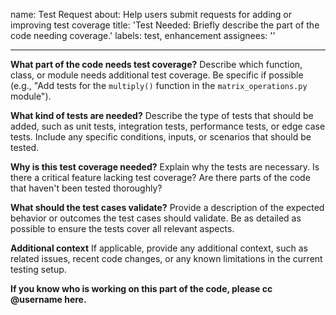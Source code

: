 name: Test Request
about: Help users submit requests for adding or improving test coverage
title: 'Test Needed: Briefly describe the part of the code needing coverage.'
labels: test, enhancement
assignees: ''

---

**What part of the code needs test coverage?**
Describe which function, class, or module needs additional test coverage. Be specific if possible (e.g., "Add tests for the `multiply()` function in the `matrix_operations.py` module").

**What kind of tests are needed?**
Describe the type of tests that should be added, such as unit tests, integration tests, performance tests, or edge case tests. Include any specific conditions, inputs, or scenarios that should be tested.

**Why is this test coverage needed?**
Explain why the tests are necessary. Is there a critical feature lacking test coverage? Are there parts of the code that haven't been tested thoroughly?

**What should the test cases validate?**
Provide a description of the expected behavior or outcomes the test cases should validate. Be as detailed as possible to ensure the tests cover all relevant aspects.

**Additional context**
If applicable, provide any additional context, such as related issues, recent code changes, or any known limitations in the current testing setup.

**If you know who is working on this part of the code, please cc @username here.**
